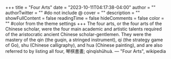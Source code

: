 +++
title = "Four Arts"
date = "2023-10-11T04:17:38-04:00"
author = ""
authorTwitter = "" #do not include @
cover = ""
description = ""
showFullContent = false
readingTime = false
hideComments = false
color = "" #color from the theme settings
+++
The four arts, or the four arts of the Chinese scholar, were the four main academic and artistic talents required of the aristocratic ancient Chinese scholar-gentlemen. They were the mastery of the qin (the guqin, a stringed instrument), qi (the strategy game of Go), shu (Chinese calligraphy), and hua (Chinese painting), and are also referred to by listing all four, 琴棋書畫; qínqíshūhuà.
— "Four Arts", wikipedia
